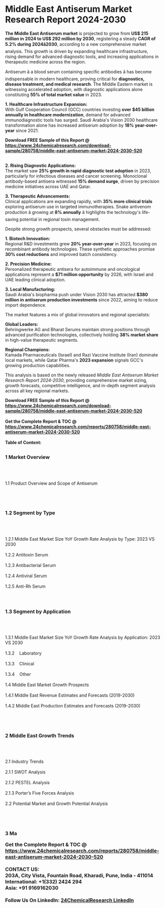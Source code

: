 <h1>Middle East Antiserum Market Research Report 2024-2030</h1><p><strong>The Middle East Antiserum market</strong> is projected to grow from <strong>US$ 215 million in 2024 to US$ 292 million by 2030</strong>, registering a steady <strong>CAGR of 5.2% during 2024â2030</strong>, according to a new comprehensive market analysis. This growth is driven by expanding healthcare infrastructure, rising demand for advanced diagnostic tools, and increasing applications in therapeutic medicine across the region.</p><p>Antiserum â a blood serum containing specific antibodies â has become indispensable in modern healthcare, proving critical for <strong>diagnostics, disease treatment, and medical research</strong>. The Middle Eastern market is witnessing accelerated adoption, with diagnostic applications alone constituting <strong>55% of total market value</strong> in 2023.</p><p><strong>1. Healthcare Infrastructure Expansion:</strong><br>
With Gulf Cooperation Council (GCC) countries investing <strong>over $45 billion annually in healthcare modernization</strong>, demand for advanced immunodiagnostic tools has surged. Saudi Arabia's Vision 2030 healthcare transformation alone has increased antiserum adoption by <strong>18% year-over-year</strong> since 2021.</p><div><b>Download FREE Sample of this Report @ 
            <a href="https://www.24chemicalresearch.com/download-sample/280758/middle-east-antiserum-market-2024-2030-520">
            https://www.24chemicalresearch.com/download-sample/280758/middle-east-antiserum-market-2024-2030-520</a></b></div><br><p><strong>2. Rising Diagnostic Applications:</strong><br>
The market saw <strong>25% growth in rapid diagnostic test adoption</strong> in 2023, particularly for infectious diseases and cancer screening. Monoclonal antibody-based antisera witnessed <strong>15% demand surge</strong>, driven by precision medicine initiatives across UAE and Qatar.</p><p><strong>3. Therapeutic Advancements:</strong><br>
Clinical applications are expanding rapidly, with <strong>35% more clinical trials</strong> exploring antiserum use in targeted immunotherapies. Snake antivenom production â growing at <strong>8% annually</strong> â highlights the technology's life-saving potential in regional toxin management.</p><p>Despite strong growth prospects, several obstacles must be addressed:</p><p><strong>1. Biotech Innovation:</strong><br>
Regional R&amp;D investments grew <strong>20% year-over-year</strong> in 2023, focusing on recombinant antibody technologies. These synthetic approaches promise <strong>30% cost reductions</strong> and improved batch consistency.</p><p><strong>2. Precision Medicine:</strong><br>
Personalized therapeutic antisera for autoimmune and oncological applications represent a <strong>$71 million opportunity</strong> by 2026, with Israel and UAE leading clinical adoption.</p><p><strong>3. Local Manufacturing:</strong><br>
Saudi Arabia's biopharma push under Vision 2030 has attracted <strong>$380 million in antiserum production investments</strong> since 2022, aiming to reduce import dependence.</p><p>The market features a mix of global innovators and regional specialists:</p><p><strong>Global Leaders:</strong><br>
Behringwerke AG and Bharat Serums maintain strong positions through advanced purification technologies, collectively holding <strong>38% market share</strong> in high-value therapeutic segments.</p><p><strong>Regional Champions:</strong><br>
Kamada Pharmaceuticals (Israel) and Razi Vaccine Institute (Iran) dominate local markets, while Qatar Pharma's <strong>2023 expansion</strong> signals GCC's growing production capabilities.</p><p>This analysis is based on the newly released <em>Middle East Antiserum Market Research Report 2024-2030</em>, providing comprehensive market sizing, growth forecasts, competitive intelligence, and in-depth segment analysis across all key regional markets.</p><div><b>Download FREE Sample of this Report @ 
            <a href="https://www.24chemicalresearch.com/download-sample/280758/middle-east-antiserum-market-2024-2030-520">
            https://www.24chemicalresearch.com/download-sample/280758/middle-east-antiserum-market-2024-2030-520</a></b></div><br><div><b>Get the Complete Report & TOC @ 
            <a href="https://www.24chemicalresearch.com/reports/280758/middle-east-antiserum-market-2024-2030-520">
            https://www.24chemicalresearch.com/reports/280758/middle-east-antiserum-market-2024-2030-520</a></b></div><br>
            <b>Table of Content:</b><p><h2><span style="font-size:16px"><strong>1 Market Overview&nbsp;&nbsp; &nbsp;</strong></span></h2><br />
<br />
<p>1.1 Product Overview and Scope of Antiserum&nbsp;</p><br />
<br />
<h2><strong><span style="font-size:16px">1.2 Segment by Type&nbsp;&nbsp; &nbsp;</span></strong></h2><br />
<br />
<p>1.2.1 Middle East Market Size YoY Growth Rate Analysis by Type: 2023 VS 2030&nbsp;&nbsp; &nbsp;<br /><br />
1.2.2 Antitoxin Serum&nbsp;&nbsp; &nbsp;<br /><br />
1.2.3 Antibacterial Serum<br /><br />
1.2.4 Antiviral Serum<br /><br />
1.2.5 Anti-Rh Serum<br /><br />
<br />
<h2><span style="font-size:16px"><strong>1.3 Segment by Application&nbsp;&nbsp;</strong></span></h2><br />
<br />
<p>1.3.1 Middle East Market Size YoY Growth Rate Analysis by Application: 2023 VS 2030&nbsp;&nbsp; &nbsp;<br /><br />
1.3.2&nbsp;&nbsp; &nbsp;Laboratory<br /><br />
1.3.3&nbsp;&nbsp; &nbsp;Clinical<br /><br />
1.3.4&nbsp;&nbsp; &nbsp;Other<br /><br />
1.4 Middle East Market Growth Prospects&nbsp;&nbsp; &nbsp;<br /><br />
1.4.1 Middle East Revenue Estimates and Forecasts (2019-2030)&nbsp;&nbsp; &nbsp;<br /><br />
1.4.2 Middle East Production Estimates and Forecasts (2019-2030)&nbsp;&nbsp;</p><br />
<br />
<h2><span style="font-size:16px"><strong>2 Middle East Growth Trends&nbsp;&nbsp; &nbsp;</strong></span></h2><br />
<br />
<p>2.1 Industry Trends&nbsp;&nbsp; &nbsp;<br /><br />
2.1.1 SWOT Analysis&nbsp;&nbsp; &nbsp;<br /><br />
2.1.2 PESTEL Analysis&nbsp;&nbsp; &nbsp;<br /><br />
2.1.3 Porter&rsquo;s Five Forces Analysis&nbsp;&nbsp; &nbsp;<br /><br />
2.2 Potential Market and Growth Potential Analysis&nbsp;&nbsp; &nbsp;</p><br />
<br />
<h2><span style="font-size:16px"><strong>3 Ma</p><div><b>Get the Complete Report & TOC @ 
            <a href="https://www.24chemicalresearch.com/reports/280758/middle-east-antiserum-market-2024-2030-520">
            https://www.24chemicalresearch.com/reports/280758/middle-east-antiserum-market-2024-2030-520</a></b></div><br><b>CONTACT US:</b><br>
            203A, City Vista, Fountain Road, Kharadi, Pune, India - 411014<br>
            International: +1(332) 2424 294<br>
            Asia: +91 9169162030 <br><br>
            Follow Us On LinkedIn: <a href="https://www.linkedin.com/company/24chemicalresearch/">24ChemicalResearch LinkedIn</a>